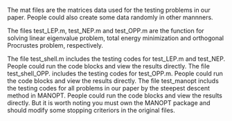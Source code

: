The mat files are the matrices data used for the testing problems in our paper. People could also create some data randomly in other mannners.  

The files test_LEP.m, test_NEP.m and test_OPP.m are the function for solving linear eigenvalue problem, total energy minimization and orthogonal Procrustes problem, respectively.  

The file test_shell.m includes the testing codes for test_LEP.m and test_NEP. People could run the code blocks and view the results directly.
The file test_shell_OPP. includes the testing codes for test_OPP.m. People could run the code blocks and view the results directly.
The file test_manopt includs the testing codes for all problems in our paper by the steepest descent method in MANOPT. People could run the code blocks and view the results directly. But it is worth noting you must own the MANOPT package and should modify some stopping criteriors in the original files.
